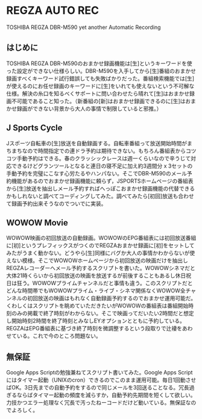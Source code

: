 REGZA AUTO REC
===========
TOSHIBA REGZA DBR-M590 yet another Automatic Recording

はじめに
-------

TOSHIBA REGZA DBR-M590のおまかせ録画機能は[生]というキーワードを使った設定ができない仕様らしい。DBR-M590を入手してから[生]番組のおまかせ録画すべくキーワード試行錯誤しても失敗ばかりだった。番組検索機能では[生]が使えるのにお任せ録画のキーワードに[生]をいれても使えないという不可解な仕様。解決の糸口を知るべくサポートに問い合わせたら晴れて[生]はおまかせ録画不可能であること知った。（新番組の[新]はおまかせ録画できるのに[生]はおまかせ録画ができない背景から大人の事情で制限していると邪推。）

J Sports Cycle
--------------

Jスポーツ自転車の[生]放送を自動録画する。自転車番組って放送開始時間がまちまちなので時間指定での連ドラ予約は期待できない。もちろん番組表からコツコツ手動予約はできる。春のクラッシックレースは週一くらいなので辛うじて対応できるけどグランツールとなると連日の寝不足に加え約3週間分 x 3セットの手動予約を完璧にこなす心労たるやハンパない。そこでDBR-M590のメール予約機能があるのでおまかせ録画機能に頼らず，JSPORTSホームページの番組表から[生]放送を抽出しメール予約すればへっぽこおまかせ録画機能の代替できるかもしれないと調べてコーディングしてみた。調べてみたら[初回]放送も合わせて録画予約出来そうなのでついでに実装。

WOWOW Movie
-----------

WOWOW映画の初回放送の自動録画。WOWOWのEPG番組表には初回放送番組に[初]というプレフィックスがつくのでREGZAおまかせ録画に[初]をセットしてみたがうまく動かない。どうやら[生]同様にバグか大人の事情かわからないが使えない模様。そこでWOWOWホームページから初回放送の映画だけを抽出しREGZAレコーダーへメール予約するスクリプトを書いた。WOWOWシネマだと大体21時くらいから初回放送の映画を放送するが前後することもあるし休日祝日は狂う。WOWOWプライムチャンネルだと事情も違う。このスクリプトだとどんな時間帯でもWOWOWプライム・ライブ・シネマ関係なくWOWOW全チャンネルの初回放送の映画はもれなく自動録画予約するのでおまかせ運用可能だ。くわしくはスクリプトを眺めていただきたいがWOWOWの番組表は番組開始時刻のみの掲載で終了時刻がわからない。そこで映画ってだいたい2時間だと想定し開始時刻2時間を終了時刻とみなしEYオプションとともに予約している。REGZAはEPG番組表に基づき終了時刻を微調整するという段取りで辻褄をあわせている。これで今のところ問題ない。

無保証
-----

Google Apps Scriptの勉強兼ねてスクリプト書いてみた。Google Apps Scriptにはタイマー起動（UNIXのcron）できるのでこのまま運用可能。毎日1回動させばOK。3日先までの自動予約をするので同じメールを3回送ることなる。冗長過ぎるならばタイマー起動の頻度を減らすか，自動予約先期間を短くして欲しい。力技かつエラー処理なく冗長で汚ったねーコードだけど動いている。無保証なのでよろしく。
